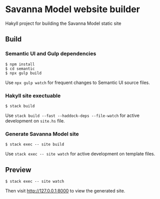 # Savanna Model website builder

Hakyll project for building the Savanna Model static site

## Build

### Semantic UI and Gulp dependencies

```
$ npm install
$ cd semantic
$ npx gulp build
```

Use `npx gulp watch` for frequent changes to Semantic UI source files.

### Hakyll site exectuable

```
$ stack build
```

Use `stack build --fast --haddock-deps --file-watch` for active development on `site.hs` file.

### Generate Savanna Model site

```
$ stack exec -- site build
```

Use `stack exec -- site watch` for active development on template files.

## Preview

```
$ stack exec -- site watch
```

Then visit http://127.0.0.1:8000 to view the generated site.
